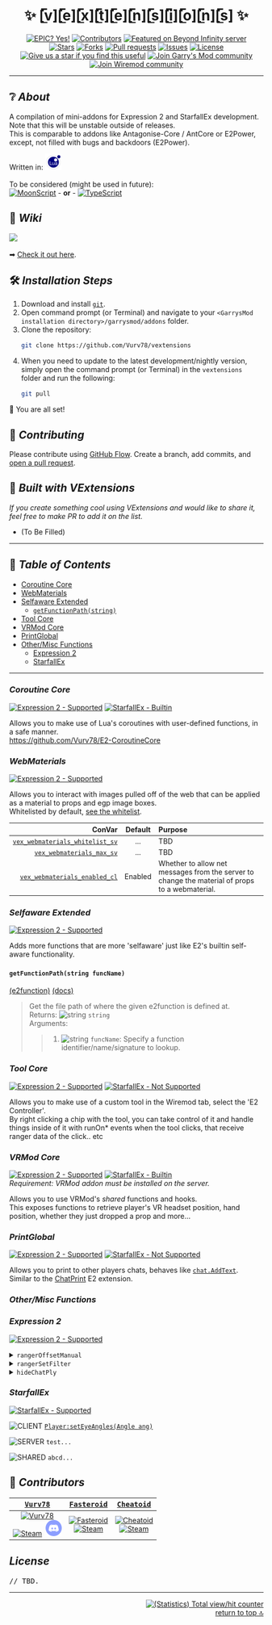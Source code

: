 <!-- TODO: Make Animated-PNG banners for each title. Fancy. -->
<h1 align="center">&#x2728; [̲̅v][̲̅e][̲̅x][̲̅t][̲̅e][̲̅n][̲̅s][̲̅i][̲̅o][̲̅n][̲̅s] &#x2728;</h1>
<p align="center">
  <a href="https://github.com/Vurv78/VExtensions/pulse" title="EPIC? Yes!"><img src="https://img.shields.io/badge/epic%3F-yes%21-blue?style=for-the-badge&labelColor=303030" alt="EPIC? Yes!"></a>
  <a href="https://github.com/Vurv78/VExtensions/graphs/contributors" title="Contributors"><img src="https://img.shields.io/github/contributors/Vurv78/VExtensions?label=AWESOME%20CONTRIBUTORS&logo=github&logoColor=white&style=for-the-badge&labelColor=303030" alt="Contributors"></a>
  <a href="https://gmod-cheatoid.github.io/gmod-cheatoid/beyond-infinity.html" title="Featured on Beyond Infinity server" target="blank"><img src="https://img.shields.io/badge/Featured%20Server-Beyond%20Infinity-red?style=for-the-badge&labelColor=303030&color=blue" alt="Featured on Beyond Infinity server"></a>
  <br>
  <a href="https://github.com/Vurv78/VExtensions/stargazers" title="Stars"><img src="https://img.shields.io/github/stars/Vurv78/VExtensions?style=flat-square&labelColor=303030" alt="Stars"></a>
  <a href="https://github.com/Vurv78/VExtensions/network/members" title="Forks"><img src="https://img.shields.io/github/forks/Vurv78/VExtensions?style=flat-square&labelColor=303030" alt="Forks"></a>
  <a href="https://github.com/Vurv78/VExtensions/pulls" title="Pull requests"><img src="https://img.shields.io/github/issues-pr/Vurv78/VExtensions?style=flat-square&labelColor=303030" alt="Pull requests"></a>
  <a href="https://github.com/Vurv78/VExtensions/issues" title="Issues"><img src="https://img.shields.io/github/issues/Vurv78/VExtensions?style=flat-square&labelColor=303030" alt="Issues"></a>
  <a href="https://github.com/Vurv78/VExtensions/blob/master/LICENSE" title="License"><img src="https://img.shields.io/github/license/Vurv78/VExtensions?style=flat-square&labelColor=303030&color=2b9348" alt="License"></a>
  <br>
  <a href="https://github.com/Vurv78/VExtensions/stargazers" title="Give us a star if you find this useful"><img src="https://img.shields.io/static/v1?label=%F0%9F%8C%9F&message=If%20Useful&style=flat-square&labelColor=303030&color=da532c" alt="Give us a star if you find this useful"></a>
  <a href="https://discord.gg/gmod" title="Join Garry's Mod community" target="blank"><img src="https://img.shields.io/static/v1?label=%20&message=Garry%27s%20Mod&style=flat-square&labelColor=303030&color=303030&logo=discord" alt="Join Garry's Mod community"></a>
  <a href="https://discord.gg/H8UKY3Y" title="Join Wiremod community" target="blank"><img src="https://img.shields.io/static/v1?label=%20&message=Wiremod&style=flat-square&labelColor=303030&color=303030&logo=discord" alt="Join Wiremod community"></a>
</p>

-----

## ❔ ***About***
A compilation of mini-addons for Expression 2 and StarfallEx development.  
Note that this will be unstable outside of releases.  
This is comparable to addons like Antagonise-Core / AntCore or E2Power, except, not filled with bugs and backdoors (E2Power).

<p>
  Written in: <a href="https://github.com/Vurv78/VExtensions/search?l=lua" title="Garry's Mod Lua"><img src="https://github.com/github/explore/raw/master/topics/lua/lua.png" alt="Garry's Mod Lua" height="32"></a>
  <br>
  <br>
  To be considered (might be used in future):
  <br>
  <a href="https://moonscript.org" title="MoonScript" target="blank"><img src="https://moonscript.org/images/logo.png" alt="MoonScript" height="32"></a>
  - <b>or</b> -
  <a href="https://github.com/TypeScriptToLua/TypeScriptToLua" title="TypeScript" target="blank"><img src="https://github.com/TypeScriptToLua/TypeScriptToLua/raw/master/logo-hq.png" alt="TypeScript" height="32"></a>
</p>

## 📕 ***Wiki***
<a href="https://vurv78.github.io/vextensions" target="blank">
<img src="https://img.shields.io/website?url=https%3A%2F%2Fvurv78.github.io%2Fvextensions&logo=google-chrome&style=flat-square&labelColor=303030">
</a>
<br>

➡ [Check it out here](https://github.com/Vurv78/VExtensions/wiki).

## 🛠️ ***Installation Steps***
1. Download and install <a href="https://git-scm.com/downloads" alt="Git" target="blank"><code>git</code></a>.
2. Open command prompt (or Terminal) and navigate to your `<GarrysMod installation directory>/garrysmod/addons` folder.
3. Clone the repository:
    ```bash
    git clone https://github.com/Vurv78/vextensions
    ```
4. When you need to update to the latest development/nightly version, simply open the command prompt (or Terminal) in the `vextensions` folder and run the following:
    ```bash
    git pull
    ```
🌟 You are all set!

## 🍰 ***Contributing***
Please contribute using [GitHub Flow](https://guides.github.com/introduction/flow). Create a branch, add commits, and [open a pull request](https://github.com/Vurv78/VExtensions/compare).  
<!--
Please make sure you agree with our [`CODE OF CONDUCT`](CODE_OF_CONDUCT.md).  
The details about the process for submitting pull requests is in [`CONTRIBUTING`](CONTRIBUTING.md).
-->

## 🚀 ***Built with VExtensions***
*If you create something cool using VExtensions and would like to share it, feel free to make PR to add it on the list.*

- (To Be Filled)
<!--
- [`Virtual Machine`](/) (E2) by [Cheatoid](https://github.com/Cheatoid)
-->

-----

## 💠 ***Table of Contents***
- [Coroutine Core](#coroutine-core)
- [WebMaterials](#webmaterials)
- [Selfaware Extended](#selfaware-extended)
  - [<code>getFunctionPath(string)</code>](#getfunctionpathstring-funcname)
- [Tool Core](#tool-core)
- [VRMod Core](#vrmod-core)
- [PrintGlobal](#printglobal)
- [Other/Misc Functions](#othermisc-functions)
  - [Expression 2](#expression-2)
  - [StarfallEx](#starfallex)

-----

### ***Coroutine Core***
[![][E2-yes]](https://github.com/Vurv78/VExtensions/blob/master/lua/entities/gmod_wire_expression2/core/custom/sv_coroutines.lua) [![][SF-builtin]](#coroutine-core)

Allows you to make use of Lua's coroutines with user-defined functions, in a safe manner.  
https://github.com/Vurv78/E2-CoroutineCore

### ***WebMaterials***
[![][E2-yes]](https://github.com/Vurv78/VExtensions/blob/master/lua/entities/gmod_wire_expression2/core/custom/sv_webmaterials.lua)

Allows you to interact with images pulled off of the web that can be applied as a material to props and egp image boxes.  
Whitelisted by default, [see the whitelist](https://github.com/Vurv78/VExtensions/search?q=%22local+URLMatches%22+filename%3Asv_webmaterials.lua).

| ConVar | Default | Purpose |
|-------:|:-------:|:--------|
| [`vex_webmaterials_whitelist_sv`](https://github.com/Vurv78/VExtensions/search?q=%22CreateConVar+vex_webmaterials_whitelist_sv%22) | ... | TBD |
| [`vex_webmaterials_max_sv`](https://github.com/Vurv78/VExtensions/search?q=%22CreateConVar+vex_webmaterials_max_sv%22) | ... | TBD |
| [`vex_webmaterials_enabled_cl`](https://github.com/Vurv78/VExtensions/search?q=%22CreateConVar+vex_webmaterials_enabled_cl%22) | Enabled | Whether to allow net messages from the server to change the material of props to a webmaterial. |

### ***Selfaware Extended***
[![][E2-yes]](https://github.com/Vurv78/VExtensions/blob/master/lua/entities/gmod_wire_expression2/core/custom/sv_selfaware2.lua)

Adds more functions that are more 'selfaware' just like E2's builtin self-aware functionality.

#### `getFunctionPath(string funcName)`
  <a href="https://github.com/Vurv78/VExtensions/search?q=%22e2function+string+getFunctionPath%22+filename%3Asv_selfaware2.lua" target="blank">(e2function)<a/> <a href="https://github.com/Vurv78/VExtensions/search?q=%22desc+getFunctionPath+s%22+filename%3Acl_vexdocs.lua&type=Code" target="blank">(docs)</a>
  
  > Get the file path of where the given e2function is defined at.  
  > Returns: ![][string] `string`  
  > Arguments:  
  >> 1. ![][string] `funcName`: Specify a function identifier/name/signature to lookup.

### ***Tool Core***
[![][E2-yes]](https://github.com/Vurv78/VExtensions/blob/master/lua/entities/gmod_wire_expression2/core/custom/sv_e2controller.lua) [![][SF-no]](#tool-core)

Allows you to make use of a custom tool in the Wiremod tab, select the 'E2 Controller'.  
By right clicking a chip with the tool, you can take control of it and handle things inside of it with runOn* events when the tool clicks, that receive ranger data of the click.. etc

### ***VRMod Core***
[![][E2-yes]](https://github.com/Vurv78/VExtensions/blob/master/lua/entities/gmod_wire_expression2/core/custom/sv_vrmod.lua) [![][SF-builtin]](#vrmod-core)  
_Requirement: VRMod addon must be installed on the server._

Allows you to use VRMod's *shared* functions and hooks.  
This exposes functions to retrieve player's VR headset position, hand position, whether they just dropped a prop and more...

### ***PrintGlobal***
[![][E2-yes]](https://github.com/Vurv78/VExtensions/blob/master/lua/entities/gmod_wire_expression2/core/custom/sv_printglobal.lua) [![][SF-no]](#printglobal)

Allows you to print to other players chats, behaves like [`chat.AddText`](https://wiki.facepunch.com/gmod/chat.AddText).  
Similar to the [ChatPrint](https://github.com/MattJeanes/ChatPrint) E2 extension.

### ***Other/Misc Functions***
### ***Expression 2***
[![][E2-yes]](https://github.com/Vurv78/VExtensions/blob/master/lua/entities/gmod_wire_expression2/core/custom/sv_vex_main.lua)

<details>
<summary><code>rangerOffsetManual</code></summary>
<p>

#### `rangerOffsetManual(vector startPos, vector endPos, array filter)`
  <a href="https://github.com/Vurv78/VExtensions/search?q=%22e2function+ranger+rangerOffsetManual%22+filename%3Asv_vex_main.lua&type=Code" target="blank">e̲2̲f̲u̲n̲c̲t̲i̲o̲n̲<a/> <a href="https://github.com/Vurv78/VExtensions/search?q=%22desc+rangerOffsetManual+vvr%22+filename%3Acl_vexdocs.lua&type=Code" target="blank">｢	𝓓𝓞𝓒𝓢 ｣</a>
  
  > Does a line trace from start position to the end position, with option to filter entities.  
  > Returns: ![][ranger] `ranger`  
  
  > Arguments:  
  >> 1. ![][vector] `vector startPos`: The start position of the line trace.  
  >> 2. ![][vector] `vector endPos`: The end position of the line trace.  
  >> 3. ![][array] `array filter`: An array of entities to be filtered from line tracing.  
  > - [Example code is available here](https://gist.github.com/Cheatoid/2e3dd9802fb0153dac46f09f2dc7a0b2).

</p>
</details>

<details>
<summary><code>rangerSetFilter</code></summary>
<p>

#### `rangerSetFilter(array filter)`
  <a href="https://github.com/Vurv78/VExtensions/search?q=%22e2function+number+rangerSetFilter%22+filename%3Asv_vex_main.lua&type=Code" target="blank">e2function<a/> <a href="https://github.com/Vurv78/VExtensions/search?q=%22desc+rangerSetFilter+r%22+filename%3Acl_vexdocs.lua&type=Code" target="blank">𝙙𝙤𝙘𝙨</a>
  
  > Sets the current filter to be used with ranger-based functionality.  
  > Returns: ![][number] `number`  
  >> `1` for success; otherwise `0`.  
  
  > Arguments:  
  >> 1. ![][array] `array filter`: .

</p>
</details>

<details>
<summary><code>hideChatPly</code></summary>
<p>

#### `hideChatPly(entity ply, number yes)`
  <a href="https://github.com/Vurv78/VExtensions/search?q=%22e2function+void+hideChatPly%22+filename%3Asv_vex_main.lua&type=Code" target="blank">❪e2function❫<a/> <a href="https://github.com/Vurv78/VExtensions/search?q=%22desc+hideChatPly+en%22+filename%3Acl_vexdocs.lua&type=Code" target="blank">❲docs❳</a>
  
  > Hides the chat of a player selected (by default enabled, but warns you when it is hidden and you can disable it with `canhidechatply_cl` ConVar).  
  > Returns: `void`  
  
  > Arguments:  
  >> 1. ![][entity] `entity ply`: The player to hide chat of.  
  >> 2. ![][number] `number yes`: `1` to hide `ply`'s chat; otherwise `0`.

</p>
</details>

### ***StarfallEx***
[![][SF-yes]](https://github.com/Vurv78/VExtensions/blob/master/lua/starfall/libs_sh/playerex_sh.lua)

![][CLIENT] [`Player:setEyeAngles(Angle ang)`](https://github.com/Vurv78/VExtensions/search?q=%22player_methods+setEyeAngles%22+filename%3Aplayerex_sh.lua)

![][SERVER] `test...`

![][SHARED] `abcd...`

## 🙏 ***Contributors***
| [<kbd>Vurv78</kbd>](https://github.com/Vurv78) | [<kbd>Fasteroid</kbd>](https://github.com/Fasteroid) | [<kbd>Cheatoid</kbd>](https://github.com/Cheatoid) |
| :-: | :-: | :-: |
| <a href="https://github.com/Vurv78/VExtensions/commits?author=Vurv78"><img src="https://avatars0.githubusercontent.com/u/56230599?s=120&v=4" width="120" alt="Vurv78"></a><br><a href="https://steamcommunity.com/profiles/76561198151473160" title="Steam" target="blank"><img src="https://user-images.githubusercontent.com/13347909/101342422-d4154600-3882-11eb-96fb-be22b15fab9f.png" alt="Steam"></a>&#160;&#160;<a href="https://discord.com/users/363590853140152321" title="Discord" target="blank"><img src="https://github.com/gmod-cheatoid/gmod-cheatoid/raw/main/discord-logo.svg" width="32" alt="Discord"></a> | <a href="https://github.com/Vurv78/VExtensions/commits?author=Fasteroid"><img src="https://avatars0.githubusercontent.com/u/29342750?s=120&v=4" width="120" alt="Fasteroid"></a><br><a href="https://steamcommunity.com/profiles/76561198008093053" title="Steam" target="blank"><img src="https://user-images.githubusercontent.com/13347909/101342422-d4154600-3882-11eb-96fb-be22b15fab9f.png" alt="Steam"></a> | <a href="https://github.com/Vurv78/VExtensions/commits?author=Cheatoid"><img src="https://avatars0.githubusercontent.com/u/13347909?s=120&v=4" width="120" alt="Cheatoid"></a><br><a href="https://steamcommunity.com/profiles/76561198119930042" title="Steam" target="blank"><img src="https://user-images.githubusercontent.com/13347909/101342422-d4154600-3882-11eb-96fb-be22b15fab9f.png" alt="Steam"></a> |

## ***License***
<kbd>// TBD.</kbd>

-----

<p align="right">
  <a href="#readme" title="(Statistics) Total view/hit counter"><img src="http://hits.dwyl.com/Vurv78/VExtensions.svg" alt="(Statistics) Total view/hit counter"></a>
  <br>
  <!-- Do not touch this link, it does not work while on the edit page, but otherwise it does work -->
  <a href="#readme" title="return to top">return to top 🔝</a>
</p>


[EPIC]: https://img.shields.io/badge/epic%3F-yes-blue?style=for-the-badge&labelColor=303030 "EPIC? Yes!"
[Contributors]: https://img.shields.io/github/contributors/Vurv78/VExtensions?label=AWESOME%20CONTRIBUTORS&logo=github&logoColor=white&style=for-the-badge&labelColor=303030 "VExtensions contributors"
[GModServer]: https://img.shields.io/badge/Featured%20Server-Beyond%20Infinity-red?style=for-the-badge&labelColor=303030&color=blue "Featured on Beyond Infinity server"
[SteamLogo]: https://user-images.githubusercontent.com/13347909/101342422-d4154600-3882-11eb-96fb-be22b15fab9f.png "Steam"
[DiscordLogo]: https://user-images.githubusercontent.com/13347909/101343935-045de400-3885-11eb-90e0-706875b1fd5c.png "Discord"
[array]: https://raw.githubusercontent.com/wiki/wiremod/wire/Type-Array.png "array"
[number]: https://raw.githubusercontent.com/wiki/wiremod/wire/Type-Number.png "number"
[string]: https://raw.githubusercontent.com/wiki/wiremod/wire/Type-String.png "string"
[ranger]: https://raw.githubusercontent.com/wiki/wiremod/wire/Type-RangerData.png "ranger"
[vector]: https://raw.githubusercontent.com/wiki/wiremod/wire/Type-Vector.png "vector"
[entity]: https://raw.githubusercontent.com/wiki/wiremod/wire/Type-Entity.png "entity"
[E2-yes]: https://img.shields.io/badge/Expression%202-yes-green?style=flat-square&labelColor=303030&color=128023 "Expression 2 - Supported"
[E2-no]: https://img.shields.io/badge/Expression%202-no-red?style=flat-square&labelColor=303030&color=9a1616 "Expression 2 - Not Supported"
[SF-builtin]: https://img.shields.io/badge/StarfallEx-builtin-green?style=flat-square&labelColor=1b6eae&color=78aa1c "StarfallEx - Builtin"
[SF-yes]: https://img.shields.io/badge/StarfallEx-yes-green?style=flat-square&labelColor=1b6eae&color=78aa1c "StarfallEx - Supported"
[SF-no]: https://img.shields.io/badge/StarfallEx-no-red?style=flat-square&labelColor=1b6eae&color=da5a53 "StarfallEx - Not Supported"
[CLIENT]: https://img.shields.io/badge/-CLIENT-dea909?style=flat-square "CLIENT"
[SERVER]: https://img.shields.io/badge/-SERVER-03a9f4?style=flat-square "SERVER"
[SHARED]: https://img.shields.io/badge/-SHARED-71a97f?style=flat-square "SHARED"
